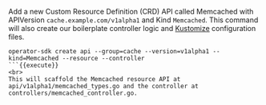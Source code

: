 Add a new Custom Resource Definition (CRD) API called Memcached with APIVersion `cache.example.com/v1alpha1` and Kind `Memcached`. This command will also create our boilerplate controller logic and [Kustomize](https://kustomize.io) configuration files.

```
operator-sdk create api --group=cache --version=v1alpha1 --kind=Memcached --resource --controller
```{{execute}}
<br>
This will scaffold the Memcached resource API at api/v1alpha1/memcached_types.go and the controller at controllers/memcached_controller.go.